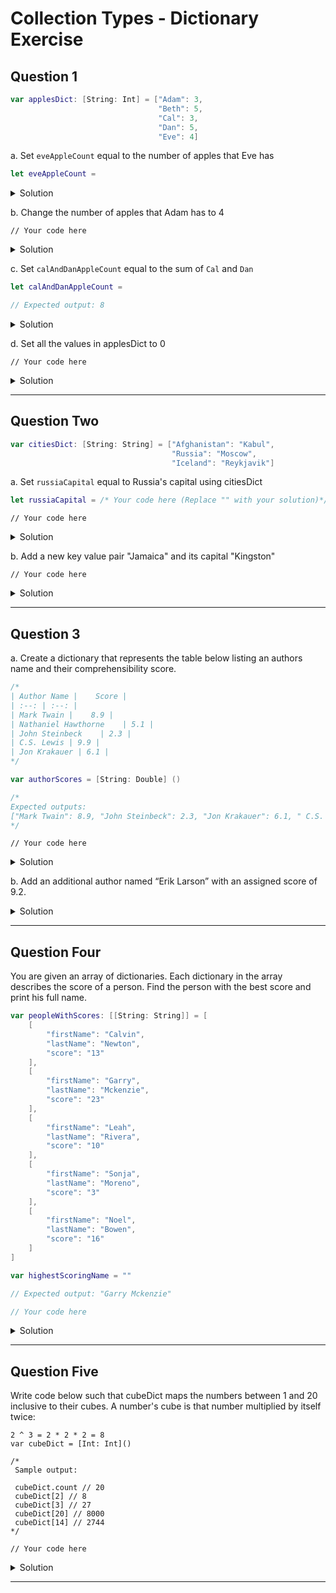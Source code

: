 # Collection Types - Dictionary Exercise 

## Question 1

```swift 
var applesDict: [String: Int] = ["Adam": 3,
                                 "Beth": 5,
                                 "Cal": 3,
                                 "Dan": 5,
                                 "Eve": 4]
```

a. Set `eveAppleCount` equal to the number of apples that Eve has

```swift 
let eveAppleCount = 
```

<details>
  <summary>Solution</summary> 

```swift 
let eveAppleCount = applesDict["Eve"] ?? 0
print(eveAppleCount) // 4
```

</details> 

b. Change the number of apples that Adam  has to 4

```// Your code here```

<details>
  <summary>Solution</summary> 

```swift 
applesDict["Adam"] = 4
print(applesDict["Adam"] ?? 0) // 4
```

</details> 

c. Set `calAndDanAppleCount` equal to the sum of `Cal` and `Dan`

```swift 
let calAndDanAppleCount = 

// Expected output: 8 
```

<details>
  <summary>Solution</summary> 

```swift 
let calAndDanAppleCount = (applesDict["Cal"] ?? 0) + (applesDict["Dan"] ?? 0)
print(calAndDanAppleCount) // 8
```

</details> 

d. Set all the values in applesDict to 0

```// Your code here```

<details>
  <summary>Solution</summary> 

```swift 
applesDict.forEach { applesDict[$0.key] = 0 }
print(applesDict) // ["Cal": 0, "Dan": 0, "Beth": 0, "Adam": 0, "Eve": 0]
```

</details> 

*** 

## Question Two

```swift
var citiesDict: [String: String] = ["Afghanistan": "Kabul",
                                    "Russia": "Moscow",
                                    "Iceland": "Reykjavik"]
```

a. Set `russiaCapital` equal to Russia's capital using citiesDict

```swift 
let russiaCapital = /* Your code here (Replace "" with your solution)*/ ""
```

```// Your code here```

<details>
  <summary>Solution</summary> 

```swift 
let russiaCapital = citiesDict["Russia"] ?? ""
print(russiaCapital) // Moscow
```

</details> 
    
b. Add a new key value pair "Jamaica" and its capital "Kingston"

```// Your code here```

<details>
  <summary>Solution</summary> 

```swift 
citiesDict["Jamaica"] = "Kingston"
print(citiesDict)
// ["Russia": "Moscow", "Jamaica": "Kingston", "Iceland": "Reykjavik", "Afghanistan": "Kabul"]
```

</details> 

*** 

## Question 3

a. Create a dictionary that represents the table below listing an authors name and their comprehensibility score.

```swift
/*
| Author Name |    Score |
| :--: | :--: |
| Mark Twain |    8.9 |
| Nathaniel Hawthorne    | 5.1 |
| John Steinbeck    | 2.3 |
| C.S. Lewis | 9.9 |
| Jon Krakauer | 6.1 |
*/

var authorScores = [String: Double] ()

/*
Expected outputs: 
["Mark Twain": 8.9, "John Steinbeck": 2.3, "Jon Krakauer": 6.1, " C.S. Lewis": 9.9, "Nathaniel Hawthorne": 5.1]
*/
```

```// Your code here```

<details>
  <summary>Solution</summary> 

```swift 
authorsScores = ["Mark Twain": 8.9, "Nathaniel Hawthorne": 5.1, "John Steinbeck": 2.3, " C.S. Lewis": 9.9, "Jon Krakauer": 6.1]

print(authorsScores)
// ["Mark Twain": 8.9, "John Steinbeck": 2.3, "Jon Krakauer": 6.1, " C.S. Lewis": 9.9, "Nathaniel Hawthorne": 5.1]
```

</details> 



b. Add an additional author named “Erik Larson” with an assigned score of 9.2.

<details>
  <summary>Solution</summary> 

```swift 
authorsScores["Erik Larson"] = 9.2

print(authorsScores)
// ["Mark Twain": 8.9, "John Steinbeck": 2.3, "Erik Larson": 9.2, "Jon Krakauer": 6.1, " C.S. Lewis": 9.9, "Nathaniel Hawthorne": 5.1]
```

</details> 

*** 

## Question Four

You are given an array of dictionaries. Each dictionary in the array describes the score of a person. Find the person with the best score and print his full name.

```swift
var peopleWithScores: [[String: String]] = [
    [
        "firstName": "Calvin",
        "lastName": "Newton",
        "score": "13"
    ],
    [
        "firstName": "Garry",
        "lastName": "Mckenzie",
        "score": "23"
    ],
    [
        "firstName": "Leah",
        "lastName": "Rivera",
        "score": "10"
    ],
    [
        "firstName": "Sonja",
        "lastName": "Moreno",
        "score": "3"
    ],
    [
        "firstName": "Noel",
        "lastName": "Bowen",
        "score": "16"
    ]
]

var highestScoringName = ""

// Expected output: "Garry Mckenzie"
```

```swift 
// Your code here
```

<details>
  <summary>Solution</summary> 

```swift 
var highestScoringName = ""
var highestScore = 0
for scoreDict in peopleWithScores {
  if let scoreStr = scoreDict["score"],
     let score = Int(scoreStr),
     let firstName = scoreDict["firstName"],
     let lastName = scoreDict["lastName"] {
    if score > highestScore {
      highestScore = score
      highestScoringName = firstName + " " + lastName
    }
  }
}

print(highestScoringName) // Garry Mckenzie
```

</details> 

***

## Question Five

Write code below such that cubeDict maps the numbers between 1 and 20 inclusive to their cubes.  A number's cube is that number multiplied by itself twice:

```swfft
2 ^ 3 = 2 * 2 * 2 = 8
var cubeDict = [Int: Int]()

/*
 Sample output:
 
 cubeDict.count // 20
 cubeDict[2] // 8
 cubeDict[3] // 27
 cubeDict[20] // 8000
 cubeDict[14] // 2744
*/
```

`// Your code here`

<details>
  <summary>Solution</summary> 

```swift 
var cubeDict = [Int: Int]()

for num in 1...20 {
  cubeDict[num] = num * num * num
}

print(cubeDict.count) // 20
print(cubeDict)
// [10: 1000, 3: 27, 7: 343, 12: 1728, 9: 729, 5: 125, 17: 4913, 18: 5832, 19: 6859, 20: 8000, 13: 2197, 8: 512, 6: 216, 1: 1, 4: 64, 16: 4096, 11: 1331, 15: 3375, 14: 2744, 2: 8]
```

</details> 

***